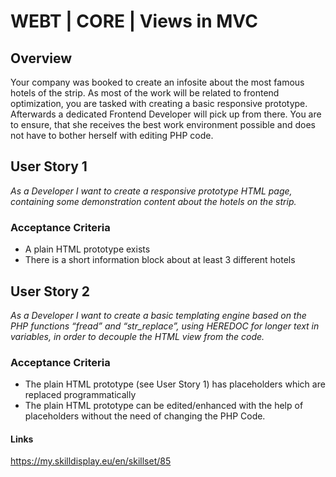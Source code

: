 # WEBT | CORE | Views in MVC

## Overview
Your company was booked to create an infosite about the most famous hotels of the strip. As most of the work will be related to frontend optimization, you are tasked with creating a basic responsive prototype. Afterwards a dedicated Frontend Developer will pick up from there. You are to ensure, that she receives the best work environment possible and does not have to bother herself with editing PHP code.

## User Story 1
*As a Developer I want to create a responsive prototype HTML page, containing some demonstration content about the hotels on the strip.*

### Acceptance Criteria
- A plain HTML prototype exists
- There is a short information block about at least 3 different hotels 

## User Story 2
*As a Developer I want to create a basic templating engine based on the PHP functions “fread” and “str_replace”, using HEREDOC for longer text in variables, in order to decouple the HTML view from the code.*

### Acceptance Criteria
- The plain HTML prototype (see User Story 1) has placeholders which are replaced programmatically
- The plain HTML prototype can be edited/enhanced with the help of placeholders without the need of changing the PHP Code.

#### Links
https://my.skilldisplay.eu/en/skillset/85
